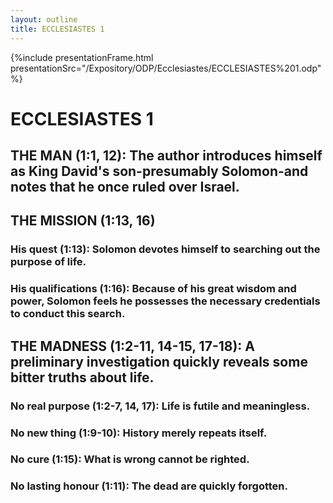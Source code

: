 ```yaml
---
layout: outline
title: ECCLESIASTES 1
---
```

{%include presentationFrame.html presentationSrc="/Expository/ODP/Ecclesiastes/ECCLESIASTES%201.odp"%}

# ECCLESIASTES 1 
## THE MAN (1:1, 12): The author introduces himself as King David\'s son-presumably Solomon-and notes that he once ruled over Israel. 
## THE MISSION (1:13, 16) 
###  His quest (1:13): Solomon devotes himself to searching out the purpose of life. 
###  His qualifications (1:16): Because of his great wisdom and power, Solomon feels he possesses the necessary credentials to conduct this search. 
## THE MADNESS (1:2-11, 14-15, 17-18): A preliminary investigation quickly reveals some bitter truths about life. 
###  No real purpose (1:2-7, 14, 17): Life is futile and meaningless. 
###  No new thing (1:9-10): History merely repeats itself. 
###  No cure (1:15): What is wrong cannot be righted. 
###  No lasting honour (1:11): The dead are quickly forgotten. 
